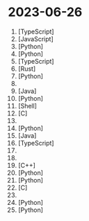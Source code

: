 # 2023-06-26

1. [](https://github.comundefined "An open source e-commerce skateshop build with everything new in Next.js 13.") [TypeScript]
2. [](https://github.comundefined "Cybernetically enhanced web apps") [JavaScript]
3. [](https://github.comundefined "Generative Models by Stability AI") [Python]
4. [](https://github.comundefined "Fast Segment Anything") [Python]
5. [](https://github.comundefined "A Javascript AI getting started stack for weekend projects, including image/text models, vector stores, auth, and deployment configs") [TypeScript]
6. [](https://github.comundefined "Spacedrive is an open source cross-platform file explorer, powered by a virtual distributed filesystem written in Rust.") [Rust]
7. [](https://github.comundefined "This repository is a curated collection of the most exciting and influential CVPR 2023 papers. 🔥 [Paper + Code]") [Python]
8. [](https://github.comundefined "") 
9. [](https://github.comundefined "🔥 🔥 🔥 An intelligent and versatile general-purpose SQL client and reporting tool for databases which integrates ChatGPT capabilities.(智能的通用数据库SQL客户端和报表工具)") [Java]
10. [](https://github.comundefined "Framework to easily create LLM powered bots over any dataset.") [Python]
11. [](https://github.comundefined "Papers from the computer science community to read and discuss.") [Shell]
12. [](https://github.comundefined "A new bootable USB solution.") [C]
13. [](https://github.comundefined "😎 Awesome lists about all kinds of interesting topics") 
14. [](https://github.comundefined "GPT 3.5/4 with a Chat Web UI. No API key required.") [Python]
15. [](https://github.comundefined "High-quality QR Code generator library in Java, TypeScript/JavaScript, Python, Rust, C++, C.") [Java]
16. [](https://github.comundefined "") [TypeScript]
17. [](https://github.comundefined "ChatGPT 中文调教指南。各种场景使用指南。学习怎么让它听你的话。") 
18. [](https://github.comundefined "perfect programming language") 
19. [](https://github.comundefined "PCSX2 - The Playstation 2 Emulator") [C++]
20. [](https://github.comundefined "roop extension for StableDiffusion web-ui") [Python]
21. [](https://github.comundefined "The official gpt4free repository | various collection of powerful language models") [Python]
22. [](https://github.comundefined "OpenCore bootloader") [C]
23. [](https://github.comundefined "🚀✨ Help beginners to contribute to open source projects") 
24. [](https://github.comundefined "An API wrapper for Discord written in Python.") [Python]
25. [](https://github.comundefined "[CVPR 2023 Best Paper] Planning-oriented Autonomous Driving") [Python]
